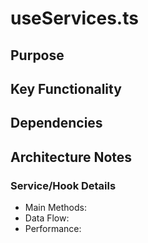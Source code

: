 # useServices.ts

## Purpose

## Key Functionality

## Dependencies

## Architecture Notes

### Service/Hook Details
- Main Methods: 
- Data Flow: 
- Performance: 
